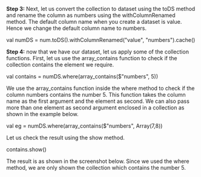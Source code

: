 

**Step 3:** Next, let us convert the collection to dataset using the toDS method and rename the column as numbers using the withColumnRenamed method. The default column name when you create a dataset is value. Hence we change the default column name to numbers.

val numDS = num.toDS().withColumnRenamed("value", "numbers").cache()

 

**Step 4:** now that we have our dataset, let us apply some of the collection functions. First, let us use the array_contains function to check if the collection contains the element we require.


val contains = numDS.where(array_contains($"numbers", 5))

We use the array_contains function inside the where method to check if the column numbers contains the number 5. This function takes the column name as the first argument and the element as second. We can also pass more than one element as second argument enclosed in a collection as shown in the example below.

val eg = numDS.where(array_contains($"numbers", Array(7,8))

Let us check the result using the show method.

contains.show()

The result is as shown in the screenshot below. Since we used the where method, we are only shown the collection which contains the number 5.

 
